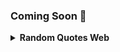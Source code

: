 ### Coming Soon 🎉

<details>
  <summary><b>Random Quotes Web</b></summary>
  <ul>
  <li> Kata Bijak </li>
  <li> Bucin </li>
  <li> Sad </li>
  </ul>
</details>
